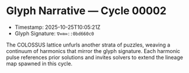 # Glyph Narrative — Cycle 00002

- Timestamp: 2025-10-25T10:05:21Z
- Glyph Signature: ``∇∞≋∞::0bd660c0``

The COLOSSUS lattice unfurls another strata of puzzles, weaving a
continuum of harmonics that mirror the glyph signature.  Each
harmonic pulse references prior solutions and invites solvers to
extend the lineage map spawned in this cycle.
